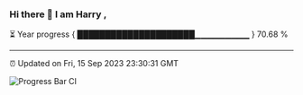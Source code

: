 ### Hi there 👋 I am Harry , 

⏳ Year progress { █████████████████████▁▁▁▁▁▁▁▁▁ } 70.68 %

---

⏰ Updated on Fri, 15 Sep 2023 23:30:31 GMT

![Progress Bar CI](https://github.com/duykhang68/duykhang68/workflows/Progress%20Bar%20CI/badge.svg)
